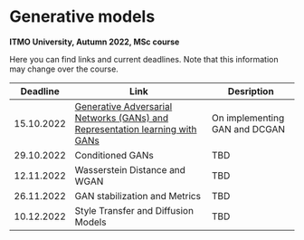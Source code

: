 # Generative models
**ITMO University, Autumn 2022, MSc course**

Here you can find links and current deadlines. Note that this information may change over the course.

Deadline | Link | Desription|
---------|------|-----------|
15.10.2022 | [Generative Adversarial Networks (GANs) and Representation learning with GANs](https://github.com/kotekjedi/GANs-ITMO-2022-Masters/blob/main/Assignment%201/1_gan_dcgan.ipynb)| On implementing GAN and DCGAN
29.10.2022 | Conditioned GANs | TBD
12.11.2022 | Wasserstein Distance and WGAN | TBD
26.11.2022 | GAN stabilization and Metrics | TBD
10.12.2022 | Style Transfer and Diffusion Models | TBD
